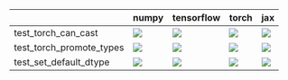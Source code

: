 |                          | numpy                                                                                                                                                                                  | tensorflow                                                                                                                                                                             | torch                                                                                                                                                                                  | jax                                                                                                                                                                                    |
|:-------------------------|:---------------------------------------------------------------------------------------------------------------------------------------------------------------------------------------|:---------------------------------------------------------------------------------------------------------------------------------------------------------------------------------------|:---------------------------------------------------------------------------------------------------------------------------------------------------------------------------------------|:---------------------------------------------------------------------------------------------------------------------------------------------------------------------------------------|
| test_torch_can_cast      | <a href="https://github.com/unifyai/ivy/actions/runs/4013142181/jobs/6892176242" rel="noopener noreferrer" target="_blank"><img src=https://img.shields.io/badge/-success-success></a> | <a href="https://github.com/unifyai/ivy/actions/runs/4013142181/jobs/6892176242" rel="noopener noreferrer" target="_blank"><img src=https://img.shields.io/badge/-success-success></a> | <a href="https://github.com/unifyai/ivy/actions/runs/4013142181/jobs/6892176242" rel="noopener noreferrer" target="_blank"><img src=https://img.shields.io/badge/-success-success></a> | <a href="https://github.com/unifyai/ivy/actions/runs/4013142181/jobs/6892176242" rel="noopener noreferrer" target="_blank"><img src=https://img.shields.io/badge/-success-success></a> |
| test_torch_promote_types | <a href="https://github.com/unifyai/ivy/actions/runs/4013142181/jobs/6892176242" rel="noopener noreferrer" target="_blank"><img src=https://img.shields.io/badge/-success-success></a> | <a href="https://github.com/unifyai/ivy/actions/runs/4013142181/jobs/6892176242" rel="noopener noreferrer" target="_blank"><img src=https://img.shields.io/badge/-success-success></a> | <a href="https://github.com/unifyai/ivy/actions/runs/4013142181/jobs/6892176242" rel="noopener noreferrer" target="_blank"><img src=https://img.shields.io/badge/-success-success></a> | <a href="https://github.com/unifyai/ivy/actions/runs/4013142181/jobs/6892176242" rel="noopener noreferrer" target="_blank"><img src=https://img.shields.io/badge/-success-success></a> |
| test_set_default_dtype   | <a href="https://github.com/unifyai/ivy/actions/runs/4013142181/jobs/6892176242" rel="noopener noreferrer" target="_blank"><img src=https://img.shields.io/badge/-success-success></a> | <a href="https://github.com/unifyai/ivy/actions/runs/4013142181/jobs/6892176242" rel="noopener noreferrer" target="_blank"><img src=https://img.shields.io/badge/-success-success></a> | <a href="https://github.com/unifyai/ivy/actions/runs/4013142181/jobs/6892176242" rel="noopener noreferrer" target="_blank"><img src=https://img.shields.io/badge/-success-success></a> | <a href="https://github.com/unifyai/ivy/actions/runs/4013142181/jobs/6892176242" rel="noopener noreferrer" target="_blank"><img src=https://img.shields.io/badge/-success-success></a> |